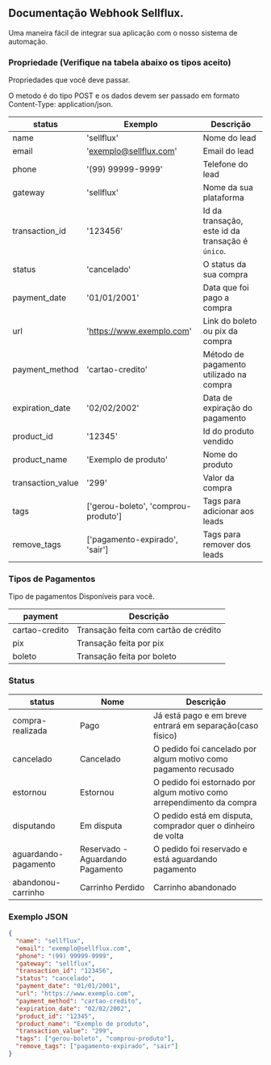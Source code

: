 ## Documentação Webhook Sellflux.

Uma maneira fácil de integrar sua aplicação com o nosso sistema de automação.

### Propriedade (Verifique na tabela abaixo os tipos aceito)

Propriedades que você deve passar.

O metodo é do tipo POST e os dados devem ser passado em formato Content-Type: application/json.

| status            | Exemplo                             | Descrição                                        |
| ----------------- | ----------------------------------- | ------------------------------------------------ |
| name              | 'sellflux'                          | Nome do lead                                     |
| email             | 'exemplo@sellflux.com'              | Email do lead                                    |
| phone             | '(99) 99999-9999'                   | Telefone do lead                                 |
| gateway           | 'sellflux'                          | Nome da sua plataforma                           |
| transaction_id    | '123456'                            | Id da transação, este id da transação é `único`. |
| status            | 'cancelado'                         | O status da sua compra                           |
| payment_date      | '01/01/2001'                        | Data que foi pago a compra                       |
| url               | 'https://www.exemplo.com'           | Link do boleto ou pix da compra                  |
| payment_method    | 'cartao-credito'                    | Método de pagamento utilizado na compra          |
| expiration_date   | '02/02/2002'                        | Data de expiração do pagamento                   |
| product_id        | '12345'                             | Id do produto vendido                            |
| product_name      | 'Exemplo de produto'                | Nome do produto                                  |
| transaction_value | '299'                               | Valor da compra                                  |
| tags              | ['gerou-boleto', 'comprou-produto'] | Tags para adicionar aos leads                    |
| remove_tags       | ['pagamento-expirado', 'sair']      | Tags para remover dos leads                      |

### Tipos de Pagamentos

Tipo de pagamentos Disponíveis para você.

| payment        | Descrição                             |
| -------------- | ------------------------------------- |
| cartao-credito | Transação feita com cartão de crédito |
| pix            | Transação feita por pix               |
| boleto         | Transação feita por boleto            |

### Status

| status               | Nome                             | Descrição                                                             |
| -------------------- | -------------------------------- | --------------------------------------------------------------------- |
| compra-realizada     | Pago                             | Já está pago e em breve entrará em separação(caso físico)             |
| cancelado            | Cancelado                        | O pedido foi cancelado por algum motivo como pagamento recusado       |
| estornou             | Estornou                         | O pedido foi estornado por algum motivo como arrependimento da compra |
| disputando           | Em disputa                       | O pedido está em disputa, comprador quer o dinheiro de volta          |
| aguardando-pagamento | Reservado - Aguardando Pagamento | O pedido foi reservado e está aguardando pagamento                    |
| abandonou-carrinho   | Carrinho Perdido                 | Carrinho abandonado                                                   |

### Exemplo JSON

```json
{
  "name": "sellflux",
  "email": "exemplo@sellflux.com",
  "phone": "(99) 99999-9999",
  "gateway": "sellflux",
  "transaction_id": "123456",
  "status": "cancelado",
  "payment_date": "01/01/2001",
  "url": "https://www.exemplo.com",
  "payment_method": "cartao-credito",
  "expiration_date": "02/02/2002",
  "product_id": "12345",
  "product_name": "Exemplo de produto",
  "transaction_value": "299",
  "tags": ["gerou-boleto", "comprou-produto"],
  "remove_tags": ["pagamento-expirado", "sair"]
}
```
